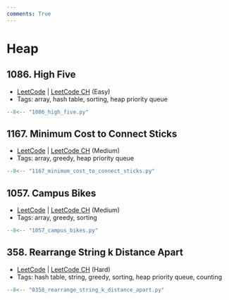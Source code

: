 ```yaml
---
comments: True
---
```


# Heap

## 1086. High Five

-   [LeetCode](https://leetcode.com/problems/high-five/) | [LeetCode CH](https://leetcode.cn/problems/high-five/) (Easy)
-   Tags: array, hash table, sorting, heap priority queue

```python title="1086. High Five"
--8<-- "1086_high_five.py"
```

## 1167. Minimum Cost to Connect Sticks

-   [LeetCode](https://leetcode.com/problems/minimum-cost-to-connect-sticks/) | [LeetCode CH](https://leetcode.cn/problems/minimum-cost-to-connect-sticks/) (Medium)
-   Tags: array, greedy, heap priority queue

```python title="1167. Minimum Cost to Connect Sticks"
--8<-- "1167_minimum_cost_to_connect_sticks.py"
```

## 1057. Campus Bikes

-   [LeetCode](https://leetcode.com/problems/campus-bikes/) | [LeetCode CH](https://leetcode.cn/problems/campus-bikes/) (Medium)
-   Tags: array, greedy, sorting

```python title="1057. Campus Bikes"
--8<-- "1057_campus_bikes.py"
```

## 358. Rearrange String k Distance Apart

-   [LeetCode](https://leetcode.com/problems/rearrange-string-k-distance-apart/) | [LeetCode CH](https://leetcode.cn/problems/rearrange-string-k-distance-apart/) (Hard)
-   Tags: hash table, string, greedy, sorting, heap priority queue, counting

```python title="358. Rearrange String k Distance Apart"
--8<-- "0358_rearrange_string_k_distance_apart.py"
```

